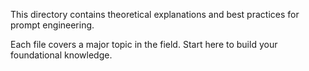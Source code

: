 This directory contains theoretical explanations and best practices for prompt engineering.

Each file covers a major topic in the field. Start here to build your foundational knowledge.
